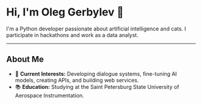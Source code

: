 # Hi, I'm Oleg Gerbylev 👋  

I'm a Python developer passionate about artificial intelligence and cats. I participate in hackathons and work as a data analyst.  

---

## About Me  

- 🔭 **Current Interests:** Developing dialogue systems, fine-tuning AI models, creating APIs, and building web services.  
- 📚 **Education:** Studying at the Saint Petersburg State University of Aerospace Instrumentation.  
